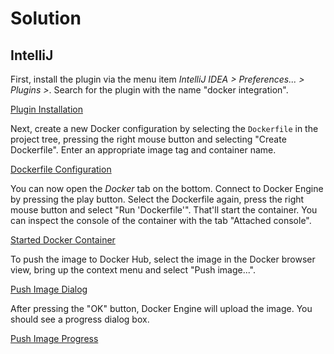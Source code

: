 # Solution

## IntelliJ

First, install the plugin via the menu item _IntelliJ IDEA > Preferences... > Plugins >_. Search for the plugin with the name "docker integration".

[Plugin Installation](./images/intellij-docker-plugin.png)

Next, create a new Docker configuration by selecting the `Dockerfile` in the project tree, pressing the right mouse button and selecting "Create Dockerfile". Enter an appropriate image tag and container name.

[Dockerfile Configuration](./images/intellij-create-docker-configuration.png)

You can now open the _Docker_ tab on the bottom. Connect to Docker Engine by pressing the play button. Select the Dockerfile again, press the right mouse button and select "Run 'Dockerfile'". That'll start the container. You can inspect the console of the container with the tab "Attached console".

[Started Docker Container](./images/intellij-start-container.png)

To push the image to Docker Hub, select the image in the Docker browser view, bring up the context menu and select "Push image...".

[Push Image Dialog](./images/intellij-push-image-target.png)

After pressing the "OK" button, Docker Engine will upload the image. You should see a progress dialog box.

[Push Image Progress](./images/intellij-push-image-progress.png)

